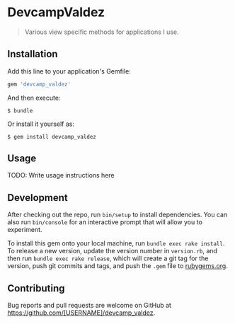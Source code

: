 # DevcampValdez

> Various view specific methods for applications I use.

## Installation

Add this line to your application's Gemfile:

```ruby
gem 'devcamp_valdez'
```

And then execute:

    $ bundle

Or install it yourself as:

    $ gem install devcamp_valdez

## Usage

TODO: Write usage instructions here

## Development

After checking out the repo, run `bin/setup` to install dependencies. You can also run `bin/console` for an interactive prompt that will allow you to experiment.

To install this gem onto your local machine, run `bundle exec rake install`. To release a new version, update the version number in `version.rb`, and then run `bundle exec rake release`, which will create a git tag for the version, push git commits and tags, and push the `.gem` file to [rubygems.org](https://rubygems.org).

## Contributing

Bug reports and pull requests are welcome on GitHub at https://github.com/[USERNAME]/devcamp_valdez.

